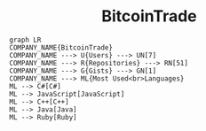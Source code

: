 <h1 align="center">BitcoinTrade</h1>

```mermaid
graph LR
COMPANY_NAME{BitcoinTrade}
COMPANY_NAME ---> U{Users} ---> UN[7]
COMPANY_NAME ---> R{Repositories} ---> RN[51]
COMPANY_NAME ---> G{Gists} ---> GN[1]
COMPANY_NAME ---> ML{Most Used<br>Languages}
ML --> C#[C#]
ML --> JavaScript[JavaScript]
ML --> C++[C++]
ML --> Java[Java]
ML --> Ruby[Ruby]
```
